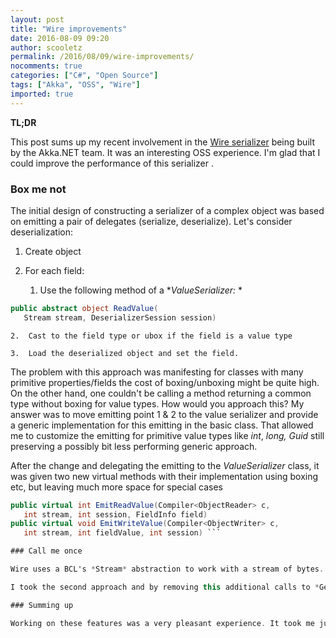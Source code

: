 ```yaml
---
layout: post
title: "Wire improvements"
date: 2016-08-09 09:20
author: scooletz
permalink: /2016/08/09/wire-improvements/
nocomments: true
categories: ["C#", "Open Source"]
tags: ["Akka", "OSS", "Wire"]
imported: true
---
```


**TL;DR**

This post sums up my recent involvement in the [Wire serializer](https://github.com/akkadotnet/Wire) being built by the Akka.NET team. It was an interesting OSS experience. I'm glad that I could improve the performance of this serializer .

### Box me not

The initial design of constructing a serializer of a complex object was based on emitting a pair of delegates (serialize, deserialize). Let's consider deserialization:

1. Create object
1. For each field:

    1.  Use the following method of a **ValueSerializer:* *

```csharp
public abstract object ReadValue(
   Stream stream, DeserializerSession session)
```

    2.  Cast to the field type or ubox if the field is a value type

    3.  Load the deserialized object and set the field.

The problem with this approach was manifesting for classes with many primitive properties/fields the cost of boxing/unboxing might be quite high. On the other hand, one couldn't be calling a method returning a common type without boxing for value types. How would you approach this? My answer was to move emitting point 1 & 2 to the value serializer and provide a generic implementation for this emitting in the basic class. That allowed me to customize the emitting for primitive value types like *int*, *long,* *Guid* still preserving a possibly bit less performing generic approach.

After the change and delegating the emitting to the *ValueSerializer* class, it was given two new virtual methods with their implementation using boxing etc, but leaving much more space for special cases

```csharp
public virtual int EmitReadValue(Compiler<ObjectReader> c,
   int stream, int session, FieldInfo field)
public virtual void EmitWriteValue(Compiler<ObjectWriter> c,
   int stream, int fieldValue, int session) ```

### Call me once

Wire uses a BCL's *Stream* abstraction to work with a stream of bytes. When using a stream, a conversion to primitive value types sometimes require a helper byte array to get all the data in one Read call. For instance, a *long* value is stored as 8 bytes, hence it requires an 8 byte array. To remove allocations, during serialization and deserialization, a byte chunk can be obtained by calling *GetBuffer* method on the session object. What if your object contains 4 longs. Should every serializer call this method or maybe it should be called once and the result stored in a variable?

I took the second approach and by removing this additional calls to *GetBuffer* was able to squeeze again a bit more from Wire.

### Summing up

Working on these features was a very pleasant experience. It took me just a few evenings and I was able to make a positive impact. And this is really nice.
